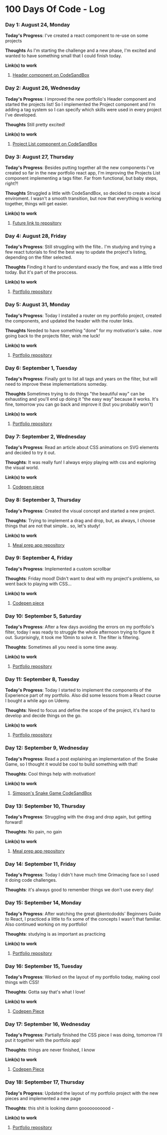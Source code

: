# 100 Days Of Code - Log

### Day 1: August 24, Monday

**Today's Progress**: I've created a react component to re-use on some projects

**Thoughts** As I'm starting the challenge and a new phase, I'm excited and wanted to have something small that I could finish today. 

**Link(s) to work**
1. [Header component on CodeSandBox](https://codesandbox.io/s/header-component-1be5o)

### Day 2: August 26, Wednesday

**Today's Progress**: I improved the new portfolio's Header component and started the projects list! So I implemented the Project component and I'm adding a tag system so I can specify which skills were used in every project I've developed.

**Thoughts** Still pretty excited!

**Link(s) to work**
1. [Project List component on CodeSandBox](https://codesandbox.io/s/react-project-list-dv0b4)

### Day 3: August 27, Thursday

**Today's Progress**: Besides putting together all the new components I've created so far in the new portfolio react app, I'm improving the Projects List component implementing a tags filter. Far from functional, but baby steps, right?!

**Thoughts** Struggled a little with CodeSandBox, so decided to create a local enviroment. I wasn't a smooth transition, but now that everything is working together, things will get easier.

**Link(s) to work**
1. [Future link to repository](https://github.com/aluiza22)

### Day 4: August 28, Friday

**Today's Progress**: Still struggling with the filte.. I'm studying and trying a few react tutorials to find the best way to update the project's listing, depending on the filter selected.

**Thoughts** Finding it hard to understand exacly the flow, and was a little tired today. But it's part of the proccess.

**Link(s) to work**
1. [Portfolio repository](https://github.com/aluiza22/react-portfolio)

### Day 5: August 31, Monday

**Today's Progress**: Today I installed a router on my portfolio project, created the components, and updated the header with the router links. 

**Thoughts** Needed to have something "done" for my motivation's sake.. now going back to the projects filter, wish me luck!

**Link(s) to work**
1. [Portfolio repository](https://github.com/aluiza22/react-portfolio)

### Day 6: September 1, Tuesday

**Today's Progress**: Finally got to list all tags and years on the filter, but will need to improve these implementations someday. 

**Thoughts** Sometimes trying to do things "the beautiful way" can be exhausting and you'll end up doing it "the easy way" because it works. It's fine, tomorrow you can go back and improve it (but you probably won't)

**Link(s) to work**
1. [Portfolio repository](https://github.com/aluiza22/react-portfolio)

### Day 7: September 2, Wednesday

**Today's Progress**: Read an article about CSS animations on SVG elements and decided to try it out. 

**Thoughts**: It was really fun! I always enjoy playing with css and exploring the visual world.

**Link(s) to work**
1. [Codepen piece](https://codepen.io/anadev22/full/KKzXZzW)

### Day 8: September 3, Thursday

**Today's Progress**: Created the visual concept and started a new project.

**Thoughts**: Trying to implement a drag and drop, but, as always, I choose things that are not that simple.. so, let's study! 

**Link(s) to work**
1. [Meal prep app repository](https://github.com/aluiza22/meal-prep-app)

### Day 9: September 4, Friday

**Today's Progress**: Implemented a custom scrollbar

**Thoughts**: Friday mood! Didn't want to deal with my project's problems, so went back to playing with CSS...

**Link(s) to work**
1. [Codepen piece](https://codepen.io/anadev22/pen/MWyOLVz)

### Day 10: September 5, Saturday

**Today's Progress**: After a few days avoiding the errors on my portfolio's filter, today I was ready to struggle the whole afternoon trying to figure it out.
Surprisingly, it took me 10min to solve it. The filter is filtering. 

**Thoughts**: Sometimes all you need is some time away.

**Link(s) to work**
1. [Portfolio repository](https://github.com/aluiza22/react-portfolio)

### Day 11: September 8, Tuesday

**Today's Progress**: Today I started to implement the components of the Experience part of my portfolio. Also did some lessons from a React course I bought a while ago on Udemy.

**Thoughts**: Need to focus and define the scope of the project, it's hard to develop and decide things on the go.

**Link(s) to work**
1. [Portfolio repository](https://github.com/aluiza22/react-portfolio)

### Day 12: September 9, Wednesday

**Today's Progress**: Read a post explaining an implementation of the Snake Game, so I thought it would be cool to build something with that!

**Thoughts**: Cool things help with motivation!

**Link(s) to work**
1. [Simpson's Snake Game CodeSandBox](https://codepen.io/anadev22/full/GRZxZRa)

### Day 13: September 10, Thursday

**Today's Progress**: Struggling with the drag and drop again, but getting forward!

**Thoughts**: No pain, no gain

**Link(s) to work**
1. [Meal prep app repository](https://github.com/aluiza22/meal-prep-app)

### Day 14: September 11, Friday

**Today's Progress**: Today I didn't have much time Grimacing face so I used it doing code challenges.

**Thoughts**: it's always good to remember things we don't use every day!

### Day 15: September 14, Monday

**Today's Progress**: After watching the great @kentcdodds' Beginners Guide to React, I practiced a little to fix some of the concepts I wasn't that familiar. Also continued working on my portfolio!

**Thoughts**: studying is as important as practicing

**Link(s) to work**
1. [Portfolio repository](https://github.com/aluiza22/react-portfolio)

### Day 16: September 15, Tuesday

**Today's Progress**: Worked on the layout of my portfolio today, making cool things with CSS! 

**Thoughts**: Gotta say that's what I love!

**Link(s) to work**
1. [Codepen Piece](https://codepen.io/anadev22/pen/MWyXLOy)

### Day 17: September 16, Wednesday

**Today's Progress**: Partially finished the CSS piece I was doing, tomorrow I'll put it together with the portfolio app!

**Thoughts**: things are never finished, I know

**Link(s) to work**
1. [Codepen Piece](https://codepen.io/anadev22/pen/MWyXLOy)

### Day 18: September 17, Thursday

**Today's Progress**: Updated the layout of my portfolio project with the new pieces and implemented a new page

**Thoughts**: this shit is looking damn gooooooooood *-*

**Link(s) to work**
1. [Portfolio repository](https://github.com/aluiza22/react-portfolio)
